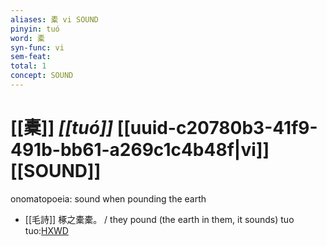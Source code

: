 ```yaml
---
aliases: 橐 vi SOUND
pinyin: tuó
word: 橐
syn-func: vi
sem-feat: 
total: 1
concept: SOUND 
---
```

# [[橐]] *[[tuó]]*  [[uuid-c20780b3-41f9-491b-bb61-a269c1c4b48f|vi]] [[SOUND]]
onomatopoeia: sound when pounding the earth
 - [[毛詩]] 椓之橐橐。 / they pound (the earth in them, it sounds) tuo tuo:[HXWD](https://hxwd.org/textview.html?location=KR1c0001_tls_018-53a.3)